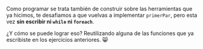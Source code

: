 Como programar se trata también de construir sobre las herramientas que ya hicimos, te desafiamos a que vuelvas a implementar `primerPar`, pero esta vez **sin escribir ni `while` ni `foreach`**.

¿Y cómo se puede lograr eso? Reutilizando alguna de las funciones que ya escribiste en los ejercicios anteriores. :smile_cat: